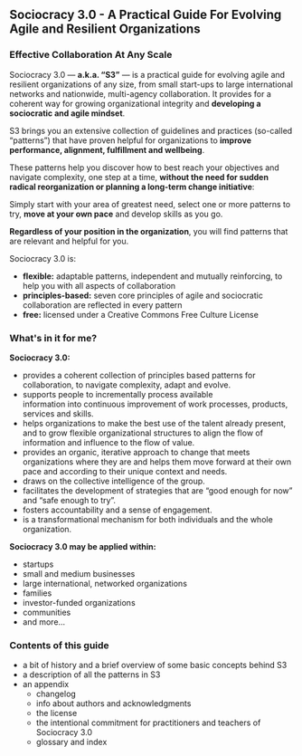 ## Sociocracy 3.0 - A Practical Guide For Evolving Agile and Resilient Organizations 

### Effective Collaboration At Any Scale

Sociocracy 3.0 — **a.k.a. “S3”** — is a practical guide for evolving agile and resilient organizations of any size, from small start-ups to large international networks and nationwide, multi-agency collaboration. It provides for a coherent way for growing organizational integrity and **developing a sociocratic and agile mindset**. 

S3 brings you an extensive collection of guidelines and practices (so-called “patterns”) that have proven helpful for organizations to **improve performance, alignment, fulfillment and wellbeing**.

These patterns help you discover how to best reach your objectives and navigate complexity, one step at a time, **without the need for sudden radical reorganization or planning a long-term change initiative**:

 Simply start with your area of greatest need, select one or more patterns to try, **move at your own pace** and develop skills as you go. 

**Regardless of your position in the organization**, you will find patterns that are relevant and helpful for you.

Sociocracy 3.0 is:

-   **flexible:** adaptable patterns, independent and mutually reinforcing, to help you with all aspects of collaboration
-   **principles-based:** seven core principles of agile and sociocratic collaboration are reflected in every pattern
-   **free:** licensed under a Creative Commons Free Culture License


### What's in it for me?

**Sociocracy 3.0:**

* provides a coherent collection of principles based patterns for collaboration, to navigate complexity, adapt and evolve.
* supports people to incrementally process available information into continuous improvement of work processes, products, services and skills.
* helps organizations to make the best use of the talent already present, and to grow flexible organizational structures to align the flow of information and influence to the flow of value.
* provides an organic, iterative approach to change that meets organizations where they are and helps them move forward at their own pace and according to their unique context and needs.
* draws on the collective intelligence of the group.
* facilitates the development of strategies that are “good enough for now” and “safe enough to try”.
* fosters accountability and a sense of engagement.
* is a transformational mechanism for both individuals and the whole organization.

**Sociocracy 3.0 may be applied within:**

* startups
* small and medium businesses
* large international, networked organizations
* families
* investor-funded organizations
* communities
* and more…

### Contents of this guide

-   a bit of history and a brief overview of some basic concepts behind S3
-   a description of all the patterns in S3
-   an appendix 
    -   changelog
    -   info about authors and acknowledgments
    -   the license
    -   the intentional commitment for practitioners and teachers of Sociocracy 3.0
    -   glossary and index
